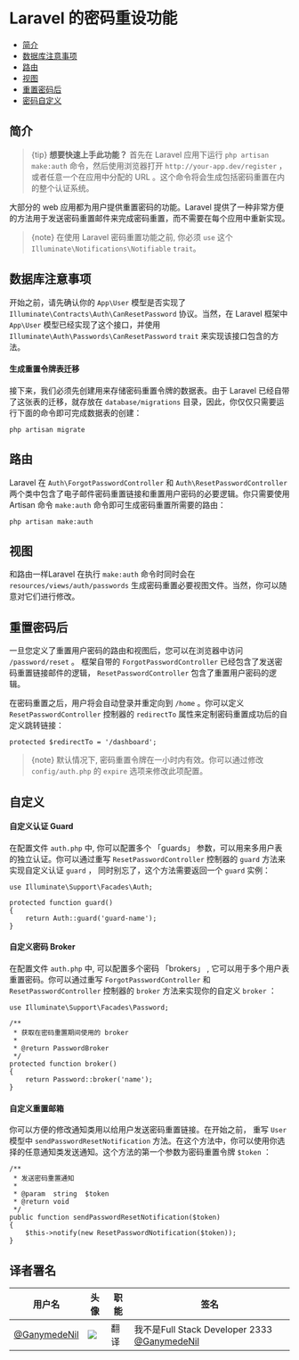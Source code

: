 # Laravel 的密码重设功能

- [简介](#introduction)
- [数据库注意事项](#resetting-database)
- [路由](#resetting-routing)
- [视图](#resetting-views)
- [重置密码后](#after-resetting-passwords)
- [密码自定义](#password-customization)

<a name="introduction"></a>
## 简介

> {tip} **想要快速上手此功能？**  首先在 Laravel 应用下运行 `php artisan make:auth` 命令，然后使用浏览器打开 `http://your-app.dev/register` ，或者任意一个在应用中分配的 URL 。这个命令将会生成包括密码重置在内的整个认证系统。

大部分的 web 应用都为用户提供重置密码的功能。Laravel 提供了一种非常方便的方法用于发送密码重置邮件来完成密码重置，而不需要在每个应用中重新实现。

> {note} 在使用 Laravel 密码重置功能之前, 你必须 `use` 这个  `Illuminate\Notifications\Notifiable` `trait`。

<a name="resetting-database"></a>
## 数据库注意事项

开始之前，请先确认你的 `App\User` 模型是否实现了 `Illuminate\Contracts\Auth\CanResetPassword` 协议。当然，在 Laravel 框架中 `App\User` 模型已经实现了这个接口，并使用  `Illuminate\Auth\Passwords\CanResetPassword` `trait` 来实现该接口包含的方法。

#### 生成重置令牌表迁移

接下来，我们必须先创建用来存储密码重置令牌的数据表。由于 Laravel 已经自带了这张表的迁移，就存放在 `database/migrations` 目录，因此，你仅仅只需要运行下面的命令即可完成数据表的创建：

    php artisan migrate

<a name="resetting-routing"></a>
## 路由

Laravel 在 `Auth\ForgotPasswordController` 和 `Auth\ResetPasswordController` 两个类中包含了电子邮件密码重置链接和重置用户密码的必要逻辑。你只需要使用 Artisan 命令 `make:auth` 命令即可生成密码重置所需要的路由：

    php artisan make:auth

<a name="resetting-views"></a>
## 视图

和路由一样Laravel 在执行 `make:auth` 命令时同时会在 `resources/views/auth/passwords` 生成密码重置必要视图文件。当然，你可以随意对它们进行修改。

<a name="after-resetting-passwords"></a>
## 重置密码后

一旦您定义了重置用户密码的路由和视图后，您可以在浏览器中访问 `/password/reset` 。 框架自带的 `ForgotPasswordController` 已经包含了发送密码重置链接邮件的逻辑， `ResetPasswordController` 包含了重置用户密码的逻辑。

在密码重置之后，用户将会自动登录并重定向到 `/home` 。你可以定义 `ResetPasswordController` 控制器的 `redirectTo` 属性来定制密码重置成功后的自定义跳转链接：

    protected $redirectTo = '/dashboard';

> {note} 默认情况下, 密码重置令牌在一小时内有效。你可以通过修改 `config/auth.php` 的 `expire` 选项来修改此项配置。

<a name="password-customization"></a>
## 自定义

#### 自定义认证 Guard

在配置文件 `auth.php` 中, 你可以配置多个 「guards」 参数，可以用来多用户表的独立认证。你可以通过重写  `ResetPasswordController` 控制器的 `guard` 方法来实现自定义认证 `guard` ， 同时别忘了，这个方法需要返回一个 `guard`  实例：

    use Illuminate\Support\Facades\Auth;

    protected function guard()
    {
        return Auth::guard('guard-name');
    }

#### 自定义密码 Broker

在配置文件 `auth.php` 中, 可以配置多个密码 「brokers」 , 它可以用于多个用户表重置密码。你可以通过重写  `ForgotPasswordController` 和 `ResetPasswordController` 控制器的 `broker` 方法来实现你的自定义 `broker` ：

    use Illuminate\Support\Facades\Password;

    /**
     * 获取在密码重置期间使用的 broker 
     *
     * @return PasswordBroker
     */
    protected function broker()
    {
        return Password::broker('name');
    }

#### 自定义重置邮箱

你可以方便的修改通知类用以给用户发送密码重置链接。在开始之前， 重写 `User` 模型中  `sendPasswordResetNotification` 方法。在这个方法中，你可以使用你选择的任意通知类发送通知。这个方法的第一个参数为密码重置令牌  `$token` ：

    /**
     * 发送密码重置通知
     *
     * @param  string  $token
     * @return void
     */
    public function sendPasswordResetNotification($token)
    {
        $this->notify(new ResetPasswordNotification($token));
    }

## 译者署名
| 用户名                                      | 头像                                       | 职能   | 签名                                       |
| ---------------------------------------- | ---------------------------------------- | ---- | ---------------------------------------- |
| [@GanymedeNil](https://github.com/GanymedeNil) | <img class="avatar-66 rm-style" src="https://dn-phphub.qbox.me/uploads/avatars/6859_1487055454.jpg?imageView2/1/w/100/h/100"> | 翻译   | 我不是Full Stack Developer 2333  [@GanymedeNil](http://weibo.com/jinhongyang) |
